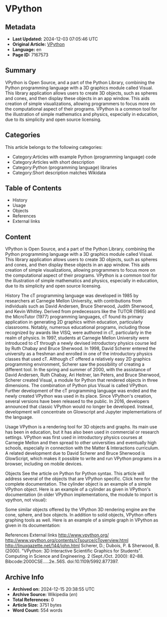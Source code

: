 # VPython

## Metadata
- **Last Updated:** 2024-12-03 07:05:46 UTC
- **Original Article:** [VPython](https://en.wikipedia.org/wiki/VPython)
- **Language:** en
- **Page ID:** 7167573

## Summary
VPython is Open Source, and a part of the Python Library, combining the Python programming language with a 3D graphics module called Visual.
This library application allows users to create 3D objects, such as spheres and cones, and then display these objects in an app window. This aids creation of simple visualizations, allowing programmers to focus more on the computational aspect of their programs. VPython is a common tool for the illustration of simple mathematics and physics, especially in education, due to its simplicity and open source licensing.

## Categories
This article belongs to the following categories:

- Category:Articles with example Python (programming language) code
- Category:Articles with short description
- Category:Python (programming language) libraries
- Category:Short description matches Wikidata

## Table of Contents

- History
- Usage
- Objects
- References
- External links

## Content

VPython is Open Source, and a part of the Python Library, combining the Python programming language with a 3D graphics module called Visual.
This library application allows users to create 3D objects, such as spheres and cones, and then display these objects in an app window. This aids creation of simple visualizations, allowing programmers to focus more on the computational aspect of their programs. VPython is a common tool for the illustration of simple mathematics and physics, especially in education, due to its simplicity and open source licensing.

History
The cT programming language was developed in 1985 by researchers at Carnegie Mellon University, with contributions from individuals such as David Andersen, Bruce Sherwood, Judith Sherwood, and Kevin Whitley. Derived from predecessors like the  TUTOR (1965) and the MicroTutor (1977) programming languages, cT found its primary application in generating 2D graphics within education, particularly classrooms. Notably, numerous educational programs, including those recognized by awards like VISQ, were authored in cT, particularly in the realm of physics. In 1997, students at Carnegie Mellon University were introduced to cT through a newly devised introductory physics  course led by Ruth Chabay  and Bruce Sherwood.
In 1998, David Scherer entered the university as a freshman and enrolled in one of the introductory physics classes that used cT. Although cT offered a relatively easy 2D graphics programming environment, Scherer saw the possibility of creating a different tool. In the spring and summer of 2000, with the assistance of David Andersen, Ruth Chabay, Ari Heitner, Ian Peters, and Bruce Sherwood, Scherer created Visual, a module for Python that rendered objects in three dimensions. The combination of Python plus Visual is called VPython. Further development of the cT programming language was ended and the newly created VPython was used in its place. Since VPython's creation, several versions have been released to the public.
In 2016, developers announced that classic VPython would no longer be developed. Instead, development will concentrate on Glowscript and Jupyter implementations of the language.

Usage
VPython is a rendering tool for 3D objects and graphs. Its main use has been in education, but it has also been used in commercial or research settings. VPython was first used in introductory physics courses at Carnegie Mellon and then spread to other universities and eventually high schools, especially in connection with the Matter & Interactions curriculum.
A related development due to David Scherer and Bruce Sherwood is GlowScript, which makes it possible to write and run VPython programs in a browser, including on mobile devices.

Objects
See the article on Python for Python syntax. This article will address several of the objects that are VPython specific. Click here for the complete documentation. The cylinder object is an example of a simple VPython object. Here is an example of a cylinder as given in VPython's documentation (in older VPython implementations, the module to import is vpython, not visual):

Some similar objects offered by the VPython 3D rendering engine are the cone, sphere, and box objects. In addition to solid objects, VPython offers graphing tools as well. Here is an example of a simple graph in VPython as given in its documentation:

References
External links
http://www.vpython.org/
http://www.vpython.org/contents/cTsource/cToverview.html
http://linuxgazette.net/144/john.html
Scherer, D.; Dubois, P. & Sherwood, B. (2000). "VPython: 3D Interactive Scientific Graphics for Students". Computing in Science and Engineering. 2 (Sept./Oct. 2000): 82–88. Bibcode:2000CSE.....2e..56S. doi:10.1109/5992.877397.

## Archive Info
- **Archived on:** 2024-12-15 20:38:55 UTC
- **Archive Source:** Wikipedia (_en_)
- **Total References:** 0
- **Article Size:** 3751 bytes
- **Word Count:** 554 words
